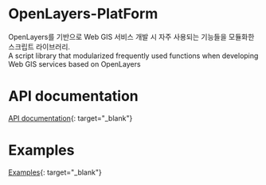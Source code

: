 # OpenLayers-PlatForm
OpenLayers를 기반으로 Web GIS 서비스 개발 시 자주 사용되는 기능들을 모듈화한 스크립트 라이브러리. <br>
A script library that modularized frequently used functions when developing Web GIS services based on OpenLayers

# API documentation
[API documentation](http://mapstudio.uitgis.com/uGisMap/uGisMapPlatForm/apidoc){: target="_blank"}

# Examples
[Examples](http://mapstudio.uitgis.com/uGisMap/uGisMapPlatForm/examples){: target="_blank"}
